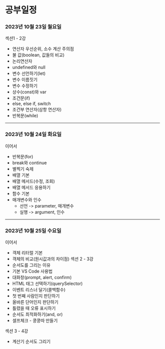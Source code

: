 # 공부일정
### 2023년 10월 23일 월요일
섹션1 - 2강
- 연산자 우선순위, 소수 계산 주의점
- 불 값(boolean, 값들의 비교)
- 논리연산자
- undefined와 null
- 변수 선언하기(let)
- 변수 이름짓기
- 변수 수정하기
- 상수(const)와 var
- 조건문(if)
- else, else if, switch
- 조건부 연산자(삼항 연산자)
- 반복문(while)
---
### 2023년 10월 24일 화요일
이어서
- 반복문(for)
- break와 continue
- 별찍기 숙제
- 배열 기본
- 배열 메서드(수정, 조회)
- 배열 메서드 응용하기
- 함수 기본
- 매개변수와 인수
  - 선언 -> parameter, 매개변수
  - 실행 -> argument, 인수
---
### 2023년 10월 25일 수요일
이어서
- 객체 리터럴 기본
- 객체의 비교(원시값과의 차이점)
섹션 2 - 3강
- 순서도를 그리는 이유
- 기본 VS Code 사용법
- 대화창(prompt, alert, confirm)
- HTML 태그 선택하기(querySelector)
- 이벤트 리스너 달기(콜백함수)
- 첫 번째 사람인지 판단하기
- 올바른 단어인지 판단하기
- 틀렸을 때 오류 표시하기
- 순서도 최적화하기(and, or)
- 셀프체크 - 쿵쿵따 만들기

섹션 3 - 4강
- 계산기 순서도 그리기